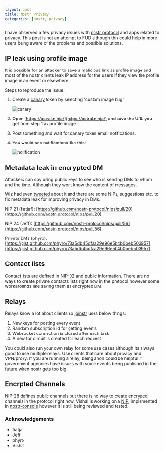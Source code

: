 ```yaml
---
layout: post
title: Nostr Privacy
categories: [nostr, privacy]
---
```


I have observed a few privacy issues with [nostr protocol](https://github.com/nostr-protocol/nostr) and apps related to privacy. This post is not an attempt to FUD although this could help in more users being aware of the problems and possible solutions.

## IP leak using profile image

It is possible for an attacker to save a malicious link as profile image and most of the nostr clients leak IP address for the users if they view the profile image in an event or elsewhere.

Steps to reproduce the issue:

1. Create a [canary](https://canarytokens.org/generate) token by selecting 'custom image bug'

   ![canary](https://i.ibb.co/BspfGDG/image.png)

2. Open [https://astral.ninja/](https://astral.ninja/) and save the URL you get from step 1 as profile image

3. Post something and wait for canary token email notifications.

4. You would see notifications like this:
   
   ![notification](https://i.ibb.co/y8Gq15y/image.png)

## Metadata leak in encrypted DM

Attackers can spy using public keys to see who is sending DMs to whom and the time. Although they wont know the content of messages.

Wiz had even [tweeted](https://i.ibb.co/hfXDFZx/image.png) about it and there are some NIPs, suggestions etc. to fix metadata leak for improving privacy in DMs.

NIP 21 (fiatjaf): [https://github.com/nostr-protocol/nips/pull/20](https://github.com/nostr-protocol/nips/pull/20)

NIP 24 (Jeff): [https://github.com/nostr-protocol/nips/pull/56](https://github.com/nostr-protocol/nips/pull/56)

Private DMs (phyro):  [https://gist.github.com/phyro/73a5db45dfaa29e96e5b4b0beb503957](https://gist.github.com/phyro/73a5db45dfaa29e96e5b4b0beb503957)

## Contact lists

Contact lists are defined in [NIP-02](https://github.com/Minds/nostr-nips/blob/master/02.md) and public information. There are no ways to create private contacts lists right now in the protocol however some workarounds like saving them as encrypted DM.

## Relays

Relays know a lot about clients so [joinstr](https://github.com/1440000bytes/joinstr) uses below things:

1. New keys for posting every event
2. Random subscription id for getting events
3. Websocket connection is closed after each task
4. A new tor circuit is created for each request

You could also run your own relay for some use cases although its always good to use multiple relays. Use clients that care about privacy and VPN/proxy. If you are running a relay, being anon could be helpful if government agencies have issues with some events being published in the future when nostr gets too big.

## Encrpted Channels

[NIP-28](https://github.com/nostr-protocol/nips/blob/master/28.md) defines public channels but there is no way to create encryped channels in the protocol right now. Vishal is working on a [NIP](https://github.com/nostr-protocol/nips/pull/59), implemented in [nostr-console](https://github.com/vishalxl/nostr_console) however it is still being reviewed and tested.

### Acknowledgements

- fiatjaf
- Jeff 
- phyro
- Vishal


